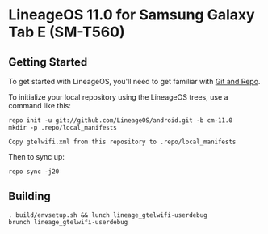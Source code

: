 LineageOS 11.0 for Samsung Galaxy Tab E (SM-T560)
===========

Getting Started
------------------
To get started with LineageOS, you'll need to get
familiar with [Git and Repo](https://source.android.com/source/using-repo.html).

To initialize your local repository using the LineageOS trees, use a command like this:

    repo init -u git://github.com/LineageOS/android.git -b cm-11.0
    mkdir -p .repo/local_manifests

    Copy gtelwifi.xml from this repository to .repo/local_manifests

Then to sync up:

    repo sync -j20

Building
------------------
    . build/envsetup.sh && lunch lineage_gtelwifi-userdebug
    brunch lineage_gtelwifi-userdebug
